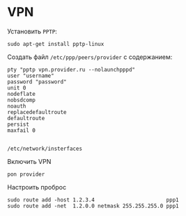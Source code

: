# VPN

Установить `PPTP`:

    sudo apt-get install pptp-linux

Создать файл `/etc/ppp/peers/provider` с содержанием:

    pty "pptp vpn.provider.ru --nolaunchpppd"
    user "username"
    password "password"
    unit 0
    nodeflate
    nobsdcomp
    noauth
    replacedefaultroute
    defaultroute
    persist
    maxfail 0


    /etc/network/insterfaces

Включить VPN

    pon provider

Настроить проброс

    sudo route add -host 1.2.3.4                       ppp1
    sudo route add -net  1.2.0.0 netmask 255.255.255.0 ppp1

